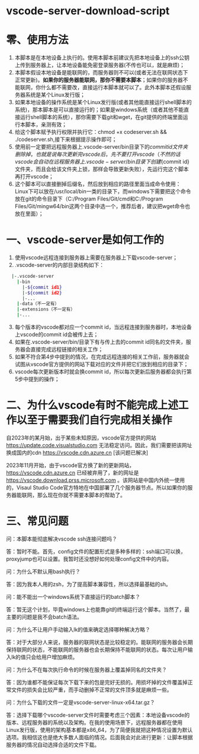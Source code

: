 # vscode-server-download-script


# 零、使用方法


1. 本脚本是在本地设备上执行的。使用本脚本前建议先把本地设备上的ssh公钥上传到服务器上，让本地设备能免密登录服务器(不传也可以，就是麻烦)；
2. 本脚本假设本地设备是能联网的，而服务器则不可以(或者无法在联网状态下正常更新)。**如果你的服务器能联网，那你不需要本脚本**；如果你的服务器不能联网，你什么都不需要改，直接运行本脚本就可以了。此外本脚本还假设服务器系统是某个Linux发行版；
3. 如果本地设备的操作系统是某个Linux发行版(或者其他能直接运行shell脚本的系统)，那本脚本是可以直接运行的；如果是windows系统（或者其他不能直接运行shell脚本的系统），那你需要下载git和wget，在git提供的终端里面运行本脚本，亲测有效；
4. 给这个脚本赋予执行权限并执行它：chmod +x codeserver.sh && ./codeserver.sh,接下来根据提示操作即可；
5. 使用前一定要把远程服务器上.vscode-server/bin目录下的${commit id}文件夹删除掉，也就是说每次更新完vscode后，先不要打开vscode（不然的话vscode会自动在远程服务器上.vscode-server/bin目录下创建${commit id}文件夹，而且会给该文件夹上锁，那样会导致更新失败），先运行完这个脚本再打开vscode；
6. 这个脚本可以直接删掉后缀名，然后放到相应的路径里面当成命令使用：Linux下可以放在/usr/local/bin一类的目录下，而windows下需要把这个命令放在git的命令目录下（C:/Program Files/Git/cmd和C:/Program Files/Git/mingw64/bin这两个目录中选一个，推荐后者，建议把wget命令也放在里面）；


# 一、vscode-server是如何工作的


1. 使用vscode远程连接到服务器上需要在服务器上下载vscode-server；
2. .vscode-server的内部目录结构如下：
```bash
  |-.vscode-server
    |-bin
      |-${commit id1}
      |-${commit id2}
      |-...
    |-data（不一定有）
    |-extensions（不一定有）
    |-...
```
3. 每个版本的vscode都对应一个commit id，当远程连接到服务器时，本地设备上vscode的commit id会被传上去；
4. 如果在.vscode-server/bin/目录下有与传上去的commit id同名的文件夹，服务器会直接完成远程链接的相关工作；
5. 如果不符合第4步中提到的情况，在完成远程连接的相关工作前，服务器就会试图从vscode官方提供的网站下载对应的文件并把它们放到相应的目录下；
6. vscode每次更新版本时就会换commit id，所以每次更新后服务器都会执行第5步中提到的操作；


# 二、为什么vscode有时不能完成上述工作以至于需要我们自行完成相关操作


  自2023年的某月始，出于某些未知原因，vscode官方提供的网站 https://update.code.visualstudio.com 无法稳定访问。因此，我们需要把该网址换成国内的cdn https://vscode.cdn.azure.cn [该问题已解决]

  2023年11月开始，由于vscode官方换了新的更新网站，https://vscode.cdn.azure.cn 已经被弃用了，新的网址是 https://vscode.download.prss.microsoft.com 。该网站是中国内外统一使用的，Visaul Studio Code官方特地在中国部署了几个服务器节点。所以如果你的服务器能联网，那么现在你就不需要本脚本的帮助了。

# 三、常见问题


问：本脚本能彻底解决vscode ssh连接问题吗？

答：暂时不能。首先，config文件的配置形式是多种多样的：ssh端口可以换，proxyjump也可以设置。我暂时还没想好如何处理config文件中的内容。

问：为什么不默认用bash执行？

答：因为我本人用的zsh，为了提高脚本兼容性，所以选择最基础的sh。

问：能不能出一个windows系统下直接运行的batch脚本？

答：暂无这个计划，毕竟windows上也能靠git的终端运行这个脚本。当然了，最主要的问题是我不会batch语法。

问：为什么不让用户手动输入lk的值来确定选择哪种解决方略？

答：对于大部分人来说，服务器的联网状态是比较稳定的。能联网的服务器会长期保持联网的状态，不能联网的服务器也会长期保持不能联网的状态。每次让用户输入lk的值只会给用户增加麻烦。

问：为什么不在每次执行命令的时候在服务器上覆盖掉同名的文件夹？

答：因为谁都不能保证每次下载下来的包是完好无损的。用损坏掉的文件覆盖掉正常文件的损失会比较严重，而手动删掉不正常的文件顶多就是麻烦一些。

问：为什么下载的文件一定是vscode-server-linux-x64.tar.gz？

答：选择下载哪个vscode-server文件时需要考虑三个因素：本地设备vscode的版本、远程服务器的系统以及架构。在我的使用场景下，远程服务器都在使用Linux发行版，使用的架构基本都是x86_64，为了简便我就把这种情况设置为默认选项。我相信这也是绝大多数人面临的情况。后面我会对此进行更新：让脚本根据服务器的情况自动选择合适的文件下载。
